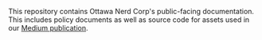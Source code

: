 This repository contains Ottawa Nerd Corp's public-facing documentation. This includes policy documents as well as source code for assets used in our [Medium publication](https://medium.com/ottawa-nerd-corp).